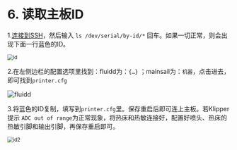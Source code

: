 # 6. 读取主板ID

1.[连接到SSH](/board/fly_gemini/host/FLY_π_ssh.md "点击即可跳转")，然后输入 ``ls /dev/serial/by-id/*`` 回车。如果一切正常，则会出现下面一行蓝色的ID。

<img src="../../images/boards/fly_super8/id.png" alt="id" style="zoom:80%;" />

2.在左侧边栏的配置选项里找到：fluidd为：``{…}`` ；mainsail为：``机器``，点击进去，即可找到``printer.cfg``

![fluidd](../../images/boards/fly_super8/fluidd.png)

3.将蓝色的ID复制，填写到``printer.cfg``里。保存重启后即可连上主板。若Klipper提示 ``ADC out of range``为正常现象，将热床和热敏连接好，配置好喷头、热床的热敏引脚和输出引脚，再保存重启即可。

<img src="../../images/boards/fly_super8/id2.png" alt="id2" style="zoom:80%;" />